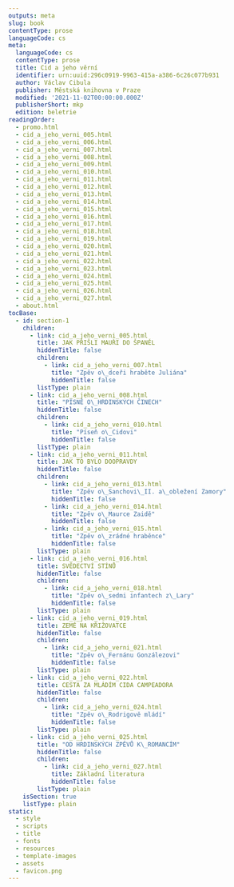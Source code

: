 ```yaml
---
outputs: meta
slug: book
contentType: prose
languageCode: cs
meta:
  languageCode: cs
  contentType: prose
  title: Cid a jeho věrní
  identifier: urn:uuid:296c0919-9963-415a-a386-6c26c077b931
  author: Václav Cibula
  publisher: Městská knihovna v Praze
  modified: '2021-11-02T00:00:00.000Z'
  publisherShort: mkp
  edition: beletrie
readingOrder:
  - promo.html
  - cid_a_jeho_verni_005.html
  - cid_a_jeho_verni_006.html
  - cid_a_jeho_verni_007.html
  - cid_a_jeho_verni_008.html
  - cid_a_jeho_verni_009.html
  - cid_a_jeho_verni_010.html
  - cid_a_jeho_verni_011.html
  - cid_a_jeho_verni_012.html
  - cid_a_jeho_verni_013.html
  - cid_a_jeho_verni_014.html
  - cid_a_jeho_verni_015.html
  - cid_a_jeho_verni_016.html
  - cid_a_jeho_verni_017.html
  - cid_a_jeho_verni_018.html
  - cid_a_jeho_verni_019.html
  - cid_a_jeho_verni_020.html
  - cid_a_jeho_verni_021.html
  - cid_a_jeho_verni_022.html
  - cid_a_jeho_verni_023.html
  - cid_a_jeho_verni_024.html
  - cid_a_jeho_verni_025.html
  - cid_a_jeho_verni_026.html
  - cid_a_jeho_verni_027.html
  - about.html
tocBase:
  - id: section-1
    children:
      - link: cid_a_jeho_verni_005.html
        title: JAK PŘIŠLI MAUŘI DO ŠPANĚL
        hiddenTitle: false
        children:
          - link: cid_a_jeho_verni_007.html
            title: "Zpěv o\_dceři hraběte Juliána"
            hiddenTitle: false
        listType: plain
      - link: cid_a_jeho_verni_008.html
        title: "PÍSNĚ O\_HRDINSKÝCH ČINECH"
        hiddenTitle: false
        children:
          - link: cid_a_jeho_verni_010.html
            title: "Píseň o\_Cidovi"
            hiddenTitle: false
        listType: plain
      - link: cid_a_jeho_verni_011.html
        title: JAK TO BYLO DOOPRAVDY
        hiddenTitle: false
        children:
          - link: cid_a_jeho_verni_013.html
            title: "Zpěv o\_Sanchovi\_II. a\_obležení Zamory"
            hiddenTitle: false
          - link: cid_a_jeho_verni_014.html
            title: "Zpěv o\_Maurce Zaidě"
            hiddenTitle: false
          - link: cid_a_jeho_verni_015.html
            title: "Zpěv o\_zrádné hraběnce"
            hiddenTitle: false
        listType: plain
      - link: cid_a_jeho_verni_016.html
        title: SVĚDECTVÍ STÍNŮ
        hiddenTitle: false
        children:
          - link: cid_a_jeho_verni_018.html
            title: "Zpěv o\_sedmi infantech z\_Lary"
            hiddenTitle: false
        listType: plain
      - link: cid_a_jeho_verni_019.html
        title: ZEMĚ NA KŘIŽOVATCE
        hiddenTitle: false
        children:
          - link: cid_a_jeho_verni_021.html
            title: "Zpěv o\_Fernánu Gonzálezovi"
            hiddenTitle: false
        listType: plain
      - link: cid_a_jeho_verni_022.html
        title: CESTA ZA MLÁDÍM CIDA CAMPEADORA
        hiddenTitle: false
        children:
          - link: cid_a_jeho_verni_024.html
            title: "Zpěv o\_Rodrigově mládí"
            hiddenTitle: false
        listType: plain
      - link: cid_a_jeho_verni_025.html
        title: "OD HRDINSKÝCH ZPĚVŮ K\_ROMANCÍM"
        hiddenTitle: false
        children:
          - link: cid_a_jeho_verni_027.html
            title: Základní literatura
            hiddenTitle: false
        listType: plain
    isSection: true
    listType: plain
static:
  - style
  - scripts
  - title
  - fonts
  - resources
  - template-images
  - assets
  - favicon.png
---
```

